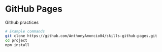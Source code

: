 # GitHub Pages

Github practices

```bash
# Example commands
git clone https://github.com/AnthonyAmoncio04/skills-github-pages.git
cd project
npm install
